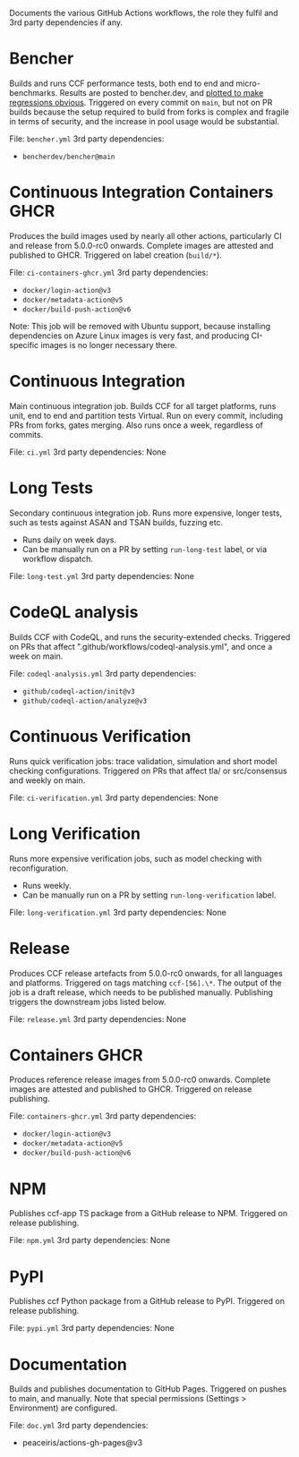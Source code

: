 Documents the various GitHub Actions workflows, the role they fulfil and 3rd party dependencies if any.

# Bencher

Builds and runs CCF performance tests, both end to end and micro-benchmarks. Results are posted to bencher.dev, and [plotted to make regressions obvious](https://bencher.dev/console/projects/ccf/plots).
Triggered on every commit on `main`, but not on PR builds because the setup required to build from forks is complex and fragile in terms of security, and the increase in pool usage would be substantial.

File: `bencher.yml`
3rd party dependencies:

- `bencherdev/bencher@main`

# Continuous Integration Containers GHCR

Produces the build images used by nearly all other actions, particularly CI and release from 5.0.0-rc0 onwards. Complete images are attested and published to GHCR.
Triggered on label creation (`build/*`).

File: `ci-containers-ghcr.yml`
3rd party dependencies:

- `docker/login-action@v3`
- `docker/metadata-action@v5`
- `docker/build-push-action@v6`

Note: This job will be removed with Ubuntu support, because installing dependencies on Azure Linux images is very fast, and producing CI-specific images is no longer necessary there.

# Continuous Integration

Main continuous integration job. Builds CCF for all target platforms, runs unit, end to end and partition tests Virtual. Run on every commit, including PRs from forks, gates merging. Also runs once a week, regardless of commits.

File: `ci.yml`
3rd party dependencies: None

# Long Tests

Secondary continuous integration job. Runs more expensive, longer tests, such as tests against ASAN and TSAN builds, fuzzing etc.

- Runs daily on week days.
- Can be manually run on a PR by setting `run-long-test` label, or via workflow dispatch.

File: `long-test.yml`
3rd party dependencies: None

# CodeQL analysis

Builds CCF with CodeQL, and runs the security-extended checks. Triggered on PRs that affect ".github/workflows/codeql-analysis.yml", and once a week on main.

File: `codeql-analysis.yml`
3rd party dependencies:

- `github/codeql-action/init@v3`
- `github/codeql-action/analyze@v3`

# Continuous Verification

Runs quick verification jobs: trace validation, simulation and short model checking configurations. Triggered on PRs that affect tla/ or src/consensus and weekly on main.

File: `ci-verification.yml`
3rd party dependencies: None

# Long Verification

Runs more expensive verification jobs, such as model checking with reconfiguration.

- Runs weekly.
- Can be manually run on a PR by setting `run-long-verification` label.

File: `long-verification.yml`
3rd party dependencies: None

# Release

Produces CCF release artefacts from 5.0.0-rc0 onwards, for all languages and platforms. Triggered on tags matching `ccf-[56].\*`. The output of the job is a draft release, which needs to be published manually. Publishing triggers the downstream jobs listed below.

File: `release.yml`
3rd party dependencies: None

# Containers GHCR

Produces reference release images from 5.0.0-rc0 onwards. Complete images are attested and published to GHCR. Triggered on release publishing.

File: `containers-ghcr.yml`
3rd party dependencies:

- `docker/login-action@v3`
- `docker/metadata-action@v5`
- `docker/build-push-action@v6`

# NPM

Publishes ccf-app TS package from a GitHub release to NPM. Triggered on release publishing.

File: `npm.yml`
3rd party dependencies: None

# PyPI

Publishes ccf Python package from a GitHub release to PyPI. Triggered on release publishing.

File: `pypi.yml`
3rd party dependencies: None

# Documentation

Builds and publishes documentation to GitHub Pages. Triggered on pushes to main, and manually. Note that special permissions (Settings > Environment) are configured.

File: `doc.yml`
3rd party dependencies:

- peaceiris/actions-gh-pages@v3
